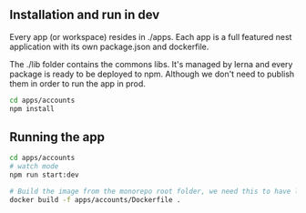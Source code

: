 ## Installation and run in dev

Every app (or workspace) resides in ./apps.
Each app is a full featured nest application with its own package.json and dockerfile.

The ./lib folder contains the commons libs. It's managed by lerna and every package is ready to be deployed to npm. Although we don't need to publish them in order to run the app in prod.

```bash
cd apps/accounts
npm install
```

## Running the app

```bash
cd apps/accounts
# watch mode
npm run start:dev
```

```bash
# Build the image from the monorepo root folder, we need this to have libs in the docker build context
docker build -f apps/accounts/Dockerfile .
```
